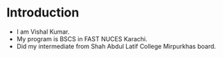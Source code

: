 # Introduction 
+ I am Vishal Kumar.
+ My program is BSCS in FAST NUCES Karachi.
+ Did my intermediate from Shah Abdul Latif College Mirpurkhas board.


